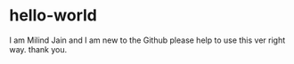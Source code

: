 # hello-world


I am Milind Jain and I am new to the Github please help to use this ver right way. 
thank you.
